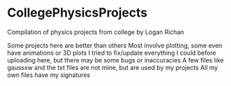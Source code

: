 # CollegePhysicsProjects
Compilation of physics projects from college
by Logan Richan

Some projects here are better than others
Most involve plotting, some even have animations or 3D plots
I tried to fix/update everything I could before uploading here, but there may be some bugs or inaccuracies
A few files like gaussxw and the txt files are not mine, but are used by my projects
All my own files have my signatures
